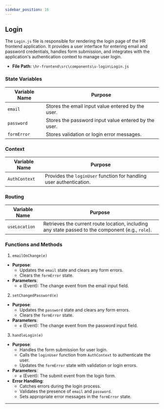 ```yaml
---
sidebar_position: 16
---
```


## Login

The `Login.js` file is responsible for rendering the login page of the HR frontend application. It provides a user interface for entering email and password credentials, handles form submission, and integrates with the application's authentication context to manage user login.

- **File Path:** `\hr-frontend\src\components\u-login\Login.js`

### State Variables
| Variable Name|Purpose|
|---|---|
|`email`|Stores the email input value entered by the user.|
|`password`|Stores the password input value entered by the user.|
|`formError`|Stores validation or login error messages.|

### Context
| Variable Name|Purpose|
|---|---|
|`AuthContext`|Provides the `loginUser` function for handling user authentication.|

### Routing
| Variable Name|Purpose|
|---|---|
|`useLocation`|Retrieves the current route location, including any state passed to the component (e.g., `role`).|

### Functions and Methods

1. `emailOnChange(e)`
- **Purpose**:
  - Updates the `email` state and clears any form errors.
  - Clears the `formError` state.
- **Parameters**:
  - `e` (Event): The change event from the email input field.

2. `setChangedPassword(e)`
- **Purpose**: 
  - Updates the `password` state and clears any form errors.
  - Clears the `formError` state.
- **Parameters**:
  - `e` (Event): The change event from the password input field.

3. `handleLogin(e)`
- **Purpose**: 
  - Handles the form submission for user login.
  - Calls the `loginUser` function from `AuthContext` to authenticate the user.
  - Updates the `formError` state with validation or login errors.
- **Parameters**:
  - `e` (Event): The submit event from the login form.
- **Error Handling**:
  - Catches errors during the login process.
  - Validates the presence of `email` and `password`.
  - Sets appropriate error messages in the `formError` state.

---
